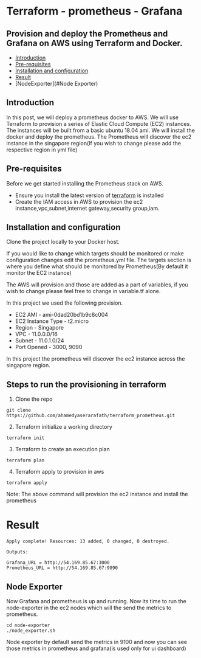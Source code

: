 # Terraform - prometheus - Grafana
## Provision and deploy the Prometheus and Grafana on AWS using Terraform and Docker.
- [Introduction](#Introduction)
- [Pre-requisites](#pre-requisites)
- [Installation and configuration](#Installation-and-configuration)
- [Result](#Result)
- [NodeExporter](#Node Exporter)


## Introduction
In this post, we will deploy a prometheus docker to AWS. We will use Terraform to provision a series of Elastic Cloud Compute (EC2) instances.
The instances will be built from a basic ubuntu 18.04 ami. We will install the docker and deploy the prometheus.
The Prometheus will discover the ec2 instance in the singapore region(If you wish to change please add the respective region in yml file)

## Pre-requisites
Before we get started installing the Prometheus stack on AWS. 
* Ensure you install the latest version of [terraform](https://learn.hashicorp.com/terraform/getting-started/install.html) is installed
* Create the IAM access in AWS to provision the ec2 instance,vpc,subnet,internet gateway,security group,iam.

## Installation and configuration
Clone the project locally to your Docker host.

If you would like to change which targets should be monitored or make configuration changes edit the prometheus.yml file. 
The targets section is where you define what should be monitored by Prometheus(By default it monitor the EC2 instance) 

The AWS will provision and those are added as a part of variables, if you wish to change please feel free to change in variable.tf alone.

In this project we used the following provision.
* EC2 AMI - ami-0dad20bd1b9c8c004 
* EC2 Instance Type - t2.micro
* Region - Singapore
* VPC - 11.0.0.0/16
* Subnet - 11.0.1.0/24
* Port Opened - 3000, 9090

In this project the prometheus will discover the ec2 instance across the singapore region.

## Steps to run the provisioning in terraform
1. Clone the repo
```
git clone https://github.com/ahamedyaserarafath/terraform_prometheus.git
```
2. Terraform initialize a working directory 
```
terraform init
```
3. Terraform to create an execution plan
```
terraform plan
```
4. Terraform apply to provision in aws
```
terraform apply
```
Note: The above command will provision the ec2 instance and install the prometheus

# Result
```
Apply complete! Resources: 13 added, 0 changed, 0 destroyed.

Outputs:

Grafana_URL = http://54.169.85.67:3000
Prometheus_URL = http://54.169.85.67:9090
```

## Node Exporter
Now Grafana and prometheus is up and running. Now its time to run the node-exporter in the ec2 nodes which will the send the metrics to prometheus.

```
cd node-exporter
./node_exporter.sh
```

Node exporter by default send the metrics in 9100 and now you can see those metrics in prometheus and grafana(is used only for ui dashboard)

